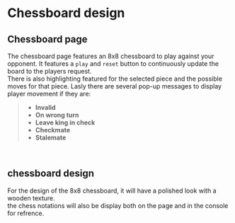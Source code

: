 # Chessboard design


## Chessboard page

The chessboard page features an 8x8 chessboard to play against your opponent.
It features a `play` and `reset` button to continuously update the board to the players request. <br />
There is also highlighting featured for the selected piece and the possible moves for that piece.
Lasly there are several pop-up messages to display player movement if they are:
>- **Invalid**
>- **On wrong turn**
>- **Leave king in check**
>- **Checkmate**
>- **Stalemate**


<br />

## chessboard design

For the design of the 8x8 chessboard, it will have a polished look with a wooden texture. <br />
the chess notations will also be display both on the page and in the console for refrence. <br />